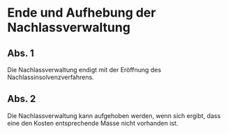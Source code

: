 # Ende und Aufhebung der Nachlassverwaltung



## Abs. 1

 Die Nachlassverwaltung endigt mit der Eröffnung des Nachlassinsolvenzverfahrens.

## Abs. 2

 Die Nachlassverwaltung kann aufgehoben werden, wenn sich ergibt, dass eine den Kosten entsprechende Masse nicht vorhanden ist. 

